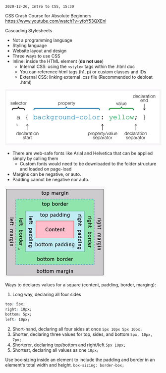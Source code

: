 `2020-12-26, Intro to CSS, 15:30`

CSS Crash Course for Absolute Beginners <br>
https://www.youtube.com/watch?v=yfoY53QXEnI

Cascading Stylesheets

- Not a programming language
- Styling language
- Website layout and design
- Three ways to use CSS
- Inline: inside the HTML element (**do not use**)
  - Internal CSS: using the `<style>` tags within the .html doc
  - You can reference html tags (h1, p) or custom classes and IDs
  - External CSS: linking external .css file (Recommended to debloat .html)

![](https://raw.githubusercontent.com/CarlosGomezDev/Study-notes/main/src/img/02-1.png)

- There are web-safe fonts like Arial and Helvetica that can be applied simply by calling them
  - Custom fonts would need to be downloaded to the folder structure and loaded on page-load
- Margins can be negative, or auto.
- Padding cannot be negative nor auto.

![](https://raw.githubusercontent.com/CarlosGomezDev/Study-notes/main/src/img/02-2.png)

Ways to declares values for a square (content, padding, border, marging):

1. Long way, declaring all four sides

```css
top: 5px;
right: 10px;
bottom: 5px;
left: 10px;
```

2. Short-hand, declaring all four sides at once
   `5px 10px 5px 10px;`
3. Shorter, declaring three values for top, sides, and bottom
   `5px, 10px, 7px;`
4. Shorterer, declaring top/bottom and right/left
   `5px 10px;`
5. Shortest, declaring all values as one
   `10px;`

Use box-sizing inside an element to include the padding and border in an element's total width and height.
`box-sizing: border-box;`
